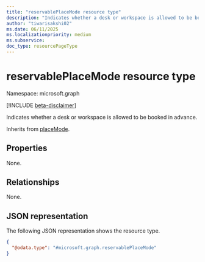 ```yaml
---
title: "reservablePlaceMode resource type"
description: "Indicates whether a desk or workspace is allowed to be booked in advance."
author: "tiwarisakshi02"
ms.date: 06/11/2025
ms.localizationpriority: medium
ms.subservice: 
doc_type: resourcePageType
---
```


# reservablePlaceMode resource type

Namespace: microsoft.graph

[!INCLUDE [beta-disclaimer](../../includes/beta-disclaimer.md)]

Indicates whether a desk or workspace is allowed to be booked in advance.

Inherits from [placeMode](../resources/placemode.md).

## Properties

None.

## Relationships

None.

## JSON representation
The following JSON representation shows the resource type.
<!-- {
  "blockType": "resource",
  "@odata.type": "microsoft.graph.reservablePlaceMode"
}
-->
``` json
{
  "@odata.type": "#microsoft.graph.reservablePlaceMode"
}
```
